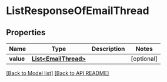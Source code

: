 
# ListResponseOfEmailThread


## Properties
Name | Type | Description | Notes
------------ | ------------- | ------------- | -------------
**value** | [**List&lt;EmailThread&gt;**](EmailThread.md) |  |  [optional]




[[Back to Model list]](Models.md) [[Back to API README]](README.md)

